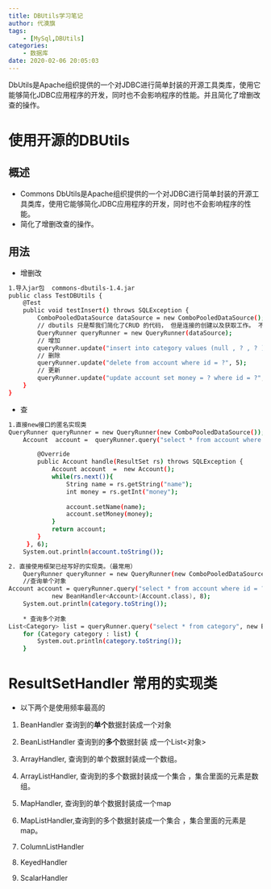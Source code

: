 ```yaml
---
title: DBUtils学习笔记
author: 代澳旗
tags:
    - [MySql,DBUtils]
categories:
    - 数据库 
date: 2020-02-06 20:05:03
---
```


DbUtils是Apache组织提供的一个对JDBC进行简单封装的开源工具类库，使用它能够简化JDBC应用程序的开发，同时也不会影响程序的性能。并且简化了增删改查的操作。
<!--more-->
# 使用开源的DBUtils
## 概述
- Commons DbUtils是Apache组织提供的一个对JDBC进行简单封装的开源工具类库，使用它能够简化JDBC应用程序的开发，同时也不会影响程序的性能。
- 简化了增删改查的操作。


## 用法
- 增删改


```bash
1.导入jar包  commons-dbutils-1.4.jar
public class TestDBUtils {
	@Test
	public void testInsert() throws SQLException {
		ComboPooledDataSource dataSource = new ComboPooledDataSource();
		// dbutils 只是帮我们简化了CRUD 的代码， 但是连接的创建以及获取工作。 不在他的考虑范围
		QueryRunner queryRunner = new QueryRunner(dataSource);
		// 增加
		queryRunner.update("insert into category values (null , ? , ? )", "a", 1000);
		// 删除
		queryRunner.update("delete from account where id = ?", 5);
		// 更新
		queryRunner.update("update account set money = ? where id = ?", 10000000, 6);
	}
}
```
- 查


```bash
1.直接new接口的匿名实现类
QueryRunner queryRunner = new QueryRunner(new ComboPooledDataSource());
	Account  account =  queryRunner.query("select * from account where id = ?", new ResultSetHandler<Account>(){

		@Override
		public Account handle(ResultSet rs) throws SQLException {
			Account account  =  new Account();
			while(rs.next()){
				String name = rs.getString("name");
				int money = rs.getInt("money");
					
				account.setName(name);
				account.setMoney(money);
			}
			return account;
		} 
	 }, 6);
	System.out.println(account.toString());

2. 直接使用框架已经写好的实现类。（最常用）
	QueryRunner queryRunner = new QueryRunner(new ComboPooledDataSource());
	//查询单个对象
Account account = queryRunner.query("select * from account where id = ?", 
			new BeanHandler<Account>(Account.class), 8);
	System.out.println(category.toString());
	
	* 查询多个对象
List<Category> list = queryRunner.query("select * from category", new BeanListHandler<Category>(Category.class));
	for (Category category : list) {
		System.out.println(category.toString());
	}
```
# ResultSetHandler 常用的实现类
- 以下两个是使用频率最高的

1. BeanHandler          查询到的**单个**数据封装成一个对象
2. BeanListHandler    查询到的**多个**数据封装 成一个List<对象>

3. ArrayHandler,  查询到的单个数据封装成一个数组。
4. ArrayListHandler,  查询到的多个数据封装成一个集合 ，集合里面的元素是数组。 
	
5. 	MapHandler,  查询到的单个数据封装成一个map
6. MapListHandler,查询到的多个数据封装成一个集合 ，集合里面的元素是map。 

7. ColumnListHandler
8. KeyedHandler
9. ScalarHandler
